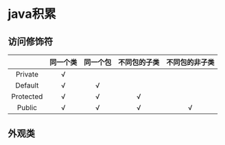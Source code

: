# java积累

## 访问修饰符

|           | 同一个类 | 同一个包 | 不同包的子类 | 不同包的非子类 |
| :-------: | :------: | :------: | :----------: | :------------: |
|  Private  |    √     |          |              |                |
|  Default  |    √     |    √     |              |                |
| Protected |    √     |    √     |      √       |                |
|  Public   |    √     |    √     |      √       |       √        |

## 外观类

